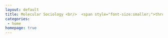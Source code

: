 ```yaml
---
layout: default
title: Molecular Sociology <br/>  <span style="font-size:smaller;">through <em>in situ</em> structure, assembly and function</span>
categories:
 - home
homepage: true
---
```

